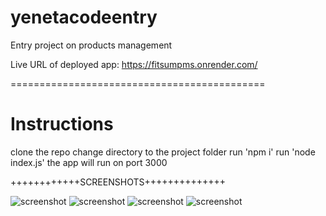 # yenetacodeentry
Entry project on products management

Live URL of deployed app: https://fitsumpms.onrender.com/

============================================

Instructions
============
clone the repo
change directory to the project folder
run 'npm i'
run 'node index.js'
the app will run on port 3000

++++++++++++SCREENSHOTS++++++++++++++

![screenshot](https://github.com/FitsumMehari/yenetacodeentry/assets/64842640/fab20258-fa05-47ec-b2f4-494adb7bac8c)
![screenshot](https://github.com/FitsumMehari/yenetacodeentry/assets/64842640/e6296bde-17d3-48c3-ab35-68198eb3f0f4)
![screenshot](https://github.com/FitsumMehari/yenetacodeentry/assets/64842640/0d95dcce-a2f5-4df0-899c-dc7c9499707f)
![screenshot](https://github.com/FitsumMehari/yenetacodeentry/assets/64842640/6ea2da03-1e05-4d76-b03a-5d2a1ad8fb51)
